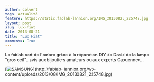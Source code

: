 ```yaml
---
author: colvert
tags: Actualité
feature: https://static.fablab-lannion.org/IMG_20130821_225748.jpg
layout: post
slug: lux-fiat
date: 2013-08-21
title: "Lux Fiat"
comments: True
---
```

Le fablab sort de l'ombre grâce à la réparation DIY de David de la lampe "gros
oeil"…avis aux bijoutiers amateurs ou aux experts Caouennec…

[![SAMSUNG](https://static.fablab-lannion.org/IMG_20130821_225748-1024x768.jpg)](http://fablab-
lannion.org/wp-content/uploads/2013/08/IMG_20130821_225748.jpg)


